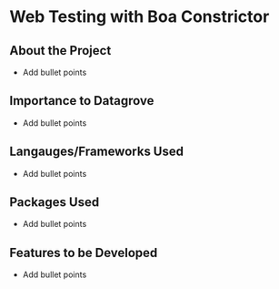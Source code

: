 # Web Testing with Boa Constrictor

## About the Project
- Add bullet points

## Importance to Datagrove
- Add bullet points

## Langauges/Frameworks Used
- Add bullet points

## Packages Used
- Add bullet points

## Features to be Developed 
- Add bullet points